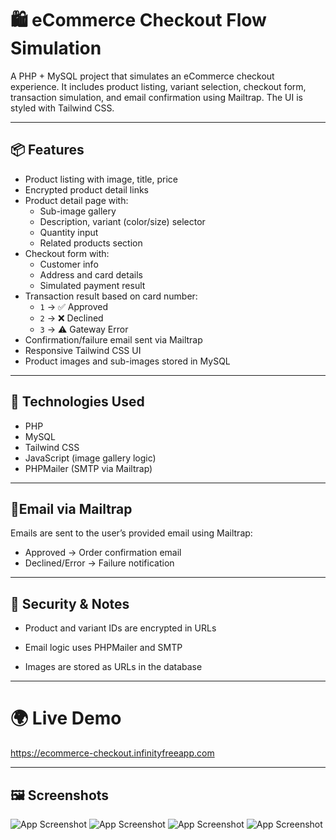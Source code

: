 # 🛍️ eCommerce Checkout Flow Simulation

A PHP + MySQL project that simulates an eCommerce checkout experience. It includes product listing, variant selection, checkout form, transaction simulation, and email confirmation using Mailtrap. The UI is styled with Tailwind CSS.

---

## 📦 Features

- Product listing with image, title, price
- Encrypted product detail links
- Product detail page with:
  - Sub-image gallery
  - Description, variant (color/size) selector
  - Quantity input
  - Related products section
- Checkout form with:
  - Customer info
  - Address and card details
  - Simulated payment result
- Transaction result based on card number:
  - `1` → ✅ Approved
  - `2` → ❌ Declined
  - `3` → ⚠️ Gateway Error
- Confirmation/failure email sent via Mailtrap
- Responsive Tailwind CSS UI
- Product images and sub-images stored in MySQL

---

## 🧰 Technologies Used

- PHP 
- MySQL
- Tailwind CSS
- JavaScript (image gallery logic)
- PHPMailer (SMTP via Mailtrap)

---

## 📧Email via Mailtrap
Emails are sent to the user’s provided email using Mailtrap:
- Approved → Order confirmation email
- Declined/Error → Failure notification


----

## 🔐 Security & Notes
- Product and variant IDs are encrypted in URLs

- Email logic uses PHPMailer and SMTP

- Images are stored as URLs in the database


---


# 🌍 Live Demo
https://ecommerce-checkout.infinityfreeapp.com


--- 

## 🖼️ Screenshots
![App Screenshot](https://via.placeholder.com/468x300?text=App+Screenshot+Here)
![App Screenshot](https://via.placeholder.com/468x300?text=App+Screenshot+Here)
![App Screenshot](https://via.placeholder.com/468x300?text=App+Screenshot+Here)
![App Screenshot](https://via.placeholder.com/468x300?text=App+Screenshot+Here)

